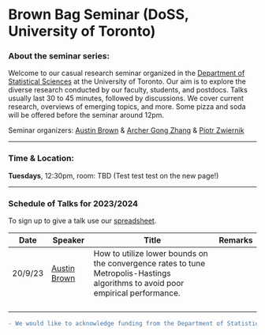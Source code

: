# Brown Bag Seminar (DoSS, University of Toronto)


### About the seminar series:

Welcome to our casual research seminar organized in the [Department of Statistical Sciences](https://www.statistics.utoronto.ca) at the University of Toronto. Our aim is to explore the diverse research conducted by our faculty, students, and postdocs. Talks usually last 30 to 45 minutes, followed by discussions. We cover current research, overviews of emerging topics, and more. Some pizza and soda will be offered before the seminar around 12pm. 

Seminar organizers: [Austin Brown](https://austindavidbrown.github.io) & [Archer Gong Zhang](https://gozhang.github.io) & [Piotr Zwiernik](https://pzwiernik.github.io/) 

***


### Time & Location:

**Tuesdays**, 12:30pm, room: TBD (Test test test on the new page!)

***

### Schedule of Talks for 2023/2024

To sign up to give a talk use our [spreadsheet](https://docs.google.com/spreadsheets/d/1jehHvf0QCG2Udc-gZsMIl6pLYsxyoAYFPcnJWDQhCUY/edit#gid=0).

| Date | Speaker | Title | Remarks |
|-|-|-|-|
|20/9/23 |[Austin Brown](https://austindavidbrown.github.io) | How to utilize lower bounds on the convergence rates to tune Metropolis-Hastings algorithms to avoid poor empirical performance. | |
| | | | |
| | | | |
| | | | |
| | | | |




```diff
- We would like to acknowledge funding from the Department of Statistical Sciences. 
```
